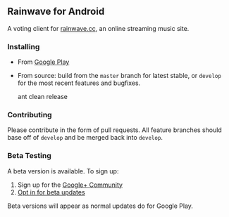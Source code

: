 ## Rainwave for Android ##

A voting client for [rainwave.cc](http://rainwave.cc), an online streaming
music site.

### Installing ###

- From [Google Play](https://play.google.com/store/apps/details?id=cc.rainwave.android)
- From source: build from the `master` branch for latest stable, or `develop` for the
  most recent features and bugfixes.

    ant clean release

### Contributing ###

Please contribute in the form of pull requests. All feature branches should base off
of `develop` and be merged back into `develop`.

### Beta Testing ###

A beta version is available. To sign up:

1. Sign up for the [Google+ Community](https://plus.google.com/communities/117404313892750888097)
2. [Opt in for beta updates](https://play.google.com/apps/testing/cc.rainwave.android)

Beta versions will appear as normal updates do for Google Play.

